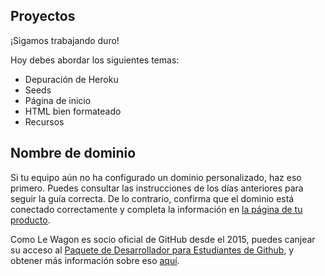 ## Proyectos

¡Sigamos trabajando duro!

Hoy debes abordar los siguientes temas:
- Depuración de Heroku
- Seeds
- Página de inicio
- HTML bien formateado
- Recursos

## Nombre de dominio

Si tu equipo aún no ha configurado un dominio personalizado, haz eso primero. Puedes consultar las instrucciones de los días anteriores para seguir la guía correcta. De lo contrario, confirma que el dominio está conectado correctamente y completa la información en [la página de tu producto](https://kitt.lewagon.com/camps/<user.batch_slug>/products).

Como Le Wagon es socio oficial de GitHub desde el 2015, puedes canjear su acceso al [Paquete de Desarrollador para Estudiantes de Github](https://education.github.com/pack), y obtener más información sobre eso [aquí](https://kitt.lewagon.com/redeem_github_student_developer_pack).
